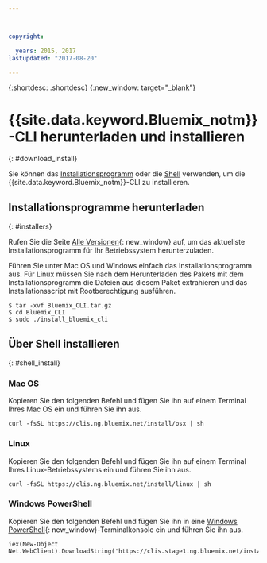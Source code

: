 ```yaml
---



copyright:

  years: 2015, 2017
lastupdated: "2017-08-20"

---
```



{:shortdesc: .shortdesc}
{:new_window: target="_blank"}


# {{site.data.keyword.Bluemix_notm}}-CLI herunterladen und installieren
{: #download_install}

Sie können das [Installationsprogramm](#installers) oder die [Shell](#shell_install) verwenden, um die {{site.data.keyword.Bluemix_notm}}-CLI zu installieren.

## Installationsprogramme herunterladen
{: #installers}

Rufen Sie die Seite [Alle Versionen](all_versions.html){: new_window} auf, um das aktuellste Installationsprogramm für Ihr Betriebssystem herunterzuladen.

Führen Sie unter Mac OS und Windows einfach das Installationsprogramm aus.
Für Linux müssen Sie nach dem Herunterladen des Pakets mit dem Installationsprogramm die Dateien aus diesem Paket extrahieren und das Installationsscript mit Rootberechtigung ausführen.

  ```
  $ tar -xvf Bluemix_CLI.tar.gz
  $ cd Bluemix_CLI
  $ sudo ./install_bluemix_cli

  ```
## Über Shell installieren
{: #shell_install}


### Mac OS

Kopieren Sie den folgenden Befehl und fügen Sie ihn auf einem Terminal Ihres Mac OS ein und führen Sie ihn aus.

```
curl -fsSL https://clis.ng.bluemix.net/install/osx | sh
```

### Linux

Kopieren Sie den folgenden Befehl und fügen Sie ihn auf einem Terminal Ihres Linux-Betriebssystems ein und führen Sie ihn aus.

```
curl -fsSL https://clis.ng.bluemix.net/install/linux | sh
```

### Windows PowerShell

Kopieren Sie den folgenden Befehl und fügen Sie ihn in eine [Windows PowerShell](https://msdn.microsoft.com/en-us/powershell/scripting/getting-started/getting-started-with-windows-powershell){: new_window}-Terminalkonsole ein und führen Sie ihn aus.

```
iex(New-Object Net.WebClient).DownloadString('https://clis.stage1.ng.bluemix.net/install/powershell')
```

